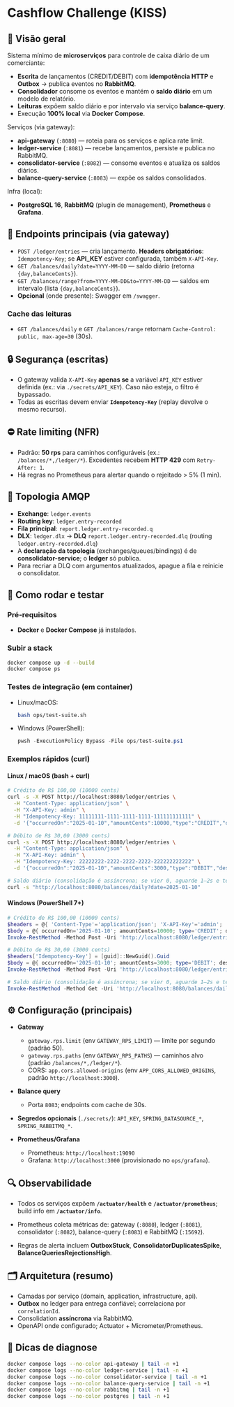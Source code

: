 # Cashflow Challenge (KISS)

## 📌 Visão geral
Sistema mínimo de **microserviços** para controle de caixa diário de um comerciante:
- **Escrita** de lançamentos (CREDIT/DEBIT) com **idempotência HTTP** e **Outbox** → publica eventos no **RabbitMQ**.
- **Consolidador** consome os eventos e mantém o **saldo diário** em um modelo de relatório.
- **Leituras** expõem saldo diário e por intervalo via serviço **balance-query**.
- Execução **100% local** via **Docker Compose**.

Serviços (via gateway):
- **api-gateway** (`:8080`) — roteia para os serviços e aplica rate limit.
- **ledger-service** (`:8081`) — recebe lançamentos, persiste e publica no RabbitMQ.
- **consolidator-service** (`:8082`) — consome eventos e atualiza os saldos diários.
- **balance-query-service** (`:8083`) — expõe os saldos consolidados.

Infra (local):
- **PostgreSQL 16**, **RabbitMQ** (plugin de management), **Prometheus** e **Grafana**.

## 🧭 Endpoints principais (via gateway)
- `POST /ledger/entries` — cria lançamento. **Headers obrigatórios**: `Idempotency-Key`; se **API_KEY** estiver configurada, também `X-API-Key`.
- `GET /balances/daily?date=YYYY-MM-DD` — saldo diário (retorna `{day,balanceCents}`).
- `GET /balances/range?from=YYYY-MM-DD&to=YYYY-MM-DD` — saldos em intervalo (lista `{day,balanceCents}`).
- **Opcional** (onde presente): Swagger em `/swagger`.

### Cache das leituras
- `GET /balances/daily` e `GET /balances/range` retornam `Cache-Control: public, max-age=30` (30s).

## 🔒 Segurança (escritas)
- O gateway valida `X-API-Key` **apenas se** a variável `API_KEY` estiver definida (ex.: via `./secrets/API_KEY`). Caso não esteja, o filtro é bypassado.
- Todas as escritas devem enviar **`Idempotency-Key`** (replay devolve o mesmo recurso).

## ⛔ Rate limiting (NFR)
- Padrão: **50 rps** para caminhos configuráveis (ex.: `/balances/*,/ledger/*`). Excedentes recebem **HTTP 429** com `Retry-After: 1`.
- Há regras no Prometheus para alertar quando o rejeitado > 5% (1 min).

## 📨 Topologia AMQP
- **Exchange**: `ledger.events`
- **Routing key**: `ledger.entry-recorded`
- **Fila principal**: `report.ledger.entry-recorded.q`
- **DLX**: `ledger.dlx` → **DLQ** `report.ledger.entry-recorded.dlq` (routing `ledger.entry-recorded.dlq`)
- A **declaração da topologia** (exchanges/queues/bindings) é de **consolidator-service**; o **ledger** só publica.
- Para recriar a DLQ com argumentos atualizados, apague a fila e reinicie o consolidator.

## 🧪 Como rodar e testar

### Pré‑requisitos
- **Docker** e **Docker Compose** já instalados.

### Subir a stack
```bash
docker compose up -d --build
docker compose ps
```

### Testes de integração (em container)
- Linux/macOS:
  ```bash
  bash ops/test-suite.sh
  ```
- Windows (PowerShell):
  ```powershell
  pwsh -ExecutionPolicy Bypass -File ops/test-suite.ps1
  ```

### Exemplos rápidos (curl)

#### Linux / macOS (bash + curl)
```bash
# Crédito de R$ 100,00 (10000 cents)
curl -s -X POST http://localhost:8080/ledger/entries \
  -H "Content-Type: application/json" \
  -H "X-API-Key: admin" \
  -H "Idempotency-Key: 11111111-1111-1111-1111-111111111111" \
  -d '{"occurredOn":"2025-01-10","amountCents":10000,"type":"CREDIT","description":"Sale #123"}'

# Débito de R$ 30,00 (3000 cents)
curl -s -X POST http://localhost:8080/ledger/entries \
  -H "Content-Type: application/json" \
  -H "X-API-Key: admin" \
  -H "Idempotency-Key: 22222222-2222-2222-2222-222222222222" \
  -d '{"occurredOn":"2025-01-10","amountCents":3000,"type":"DEBIT","description":"Supplies"}'

# Saldo diário (consolidação é assíncrona; se vier 0, aguarde 1–2s e tente novamente)
curl -s "http://localhost:8080/balances/daily?date=2025-01-10"
```

#### Windows (PowerShell 7+)
```powershell
# Crédito de R$ 100,00 (10000 cents)
$headers = @{ 'Content-Type'='application/json'; 'X-API-Key'='admin'; 'Idempotency-Key'=[guid]::NewGuid().Guid }
$body = @{ occurredOn='2025-01-10'; amountCents=10000; type='CREDIT'; description='Sale #123' } | ConvertTo-Json
Invoke-RestMethod -Method Post -Uri 'http://localhost:8080/ledger/entries' -Headers $headers -Body $body

# Débito de R$ 30,00 (3000 cents)
$headers['Idempotency-Key'] = [guid]::NewGuid().Guid
$body = @{ occurredOn='2025-01-10'; amountCents=3000; type='DEBIT'; description='Supplies' } | ConvertTo-Json
Invoke-RestMethod -Method Post -Uri 'http://localhost:8080/ledger/entries' -Headers $headers -Body $body

# Saldo diário (consolidação é assíncrona; se vier 0, aguarde 1–2s e tente novamente)
Invoke-RestMethod -Method Get -Uri 'http://localhost:8080/balances/daily?date=2025-01-10' | ConvertTo-Json
```

## ⚙️ Configuração (principais)
- **Gateway**
  - `gateway.rps.limit` (env `GATEWAY_RPS_LIMIT`) — limite por segundo (padrão 50).
  - `gateway.rps.paths` (env `GATEWAY_RPS_PATHS`) — caminhos alvo (padrão `/balances/*,/ledger/*`).
  - CORS: `app.cors.allowed-origins` (env `APP_CORS_ALLOWED_ORIGINS`, padrão `http://localhost:3000`).

- **Balance query**
  - Porta `8083`; endpoints com cache de 30s.

- **Segredos opcionais** (`./secrets/`): `API_KEY`, `SPRING_DATASOURCE_*`, `SPRING_RABBITMQ_*`.

- **Prometheus/Grafana**
  - Prometheus: `http://localhost:19090`
  - Grafana: `http://localhost:3000` (provisionado no `ops/grafana`).

## 🔍 Observabilidade
- Todos os serviços expõem **`/actuator/health`** e **`/actuator/prometheus`**; build info em **`/actuator/info`**.
- Prometheus coleta métricas de: gateway (`:8080`), ledger (`:8081`), consolidator (`:8082`), balance-query (`:8083`) e RabbitMQ (`:15692`).

- Regras de alerta incluem **OutboxStuck**, **ConsolidatorDuplicatesSpike**, **BalanceQueriesRejectionsHigh**.

## 🗂️ Arquitetura (resumo)
- Camadas por serviço (domain, application, infrastructure, api).
- **Outbox** no ledger para entrega confiável; correlaciona por `correlationId`.
- Consolidation **assíncrona** via RabbitMQ.
- OpenAPI onde configurado; Actuator + Micrometer/Prometheus.

## 🧰 Dicas de diagnose
```bash
docker compose logs --no-color api-gateway | tail -n +1
docker compose logs --no-color ledger-service | tail -n +1
docker compose logs --no-color consolidator-service | tail -n +1
docker compose logs --no-color balance-query-service | tail -n +1
docker compose logs --no-color rabbitmq | tail -n +1
docker compose logs --no-color postgres | tail -n +1
```
